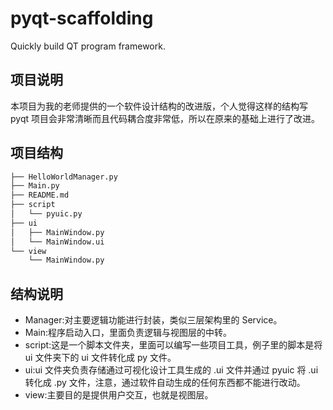 # pyqt-scaffolding

Quickly build QT program framework.

## 项目说明

本项目为我的老师提供的一个软件设计结构的改进版，个人觉得这样的结构写 pyqt 项目会非常清晰而且代码耦合度非常低，所以在原来的基础上进行了改进。

## 项目结构

``` bash
├── HelloWorldManager.py
├── Main.py
├── README.md
├── script
│   └── pyuic.py
├── ui
│   ├── MainWindow.py
│   └── MainWindow.ui
└── view
    └── MainWindow.py
```

## 结构说明

- Manager:对主要逻辑功能进行封装，类似三层架构里的 Service。
- Main:程序启动入口，里面负责逻辑与视图层的中转。
- script:这是一个脚本文件夹，里面可以编写一些项目工具，例子里的脚本是将 ui 文件夹下的 ui 文件转化成 py 文件。
- ui:ui 文件夹负责存储通过可视化设计工具生成的 .ui 文件并通过 pyuic 将 .ui 转化成 .py 文件，注意，通过软件自动生成的任何东西都不能进行改动。
- view:主要目的是提供用户交互，也就是视图层。
